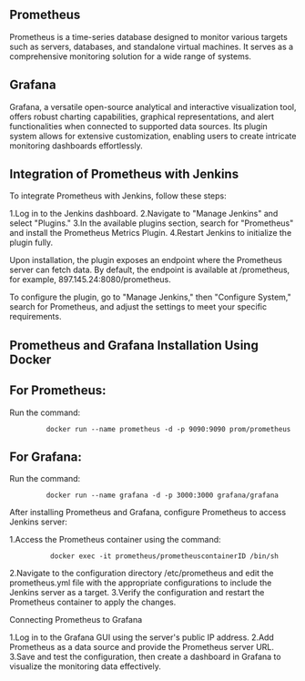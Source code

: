 Prometheus
-

Prometheus is a time-series database designed to monitor various targets such as servers, databases, and standalone virtual machines. It serves as a comprehensive monitoring solution for a wide range of systems.

Grafana
-

Grafana, a versatile open-source analytical and interactive visualization tool, offers robust charting capabilities, graphical representations, and alert functionalities when connected to supported data sources. Its plugin system allows for extensive customization, enabling users to create intricate monitoring dashboards effortlessly.

Integration of Prometheus with Jenkins
-

To integrate Prometheus with Jenkins, follow these steps:

1.Log in to the Jenkins dashboard.
2.Navigate to "Manage Jenkins" and select "Plugins."
3.In the available plugins section, search for "Prometheus" and install the Prometheus Metrics Plugin.
4.Restart Jenkins to initialize the plugin fully.

Upon installation, the plugin exposes an endpoint where the Prometheus server can fetch data. By default, the endpoint is available at <jenkins-url>/prometheus, for example, 897.145.24:8080/prometheus.

To configure the plugin, go to "Manage Jenkins," then "Configure System," search for Prometheus, and adjust the settings to meet your specific requirements.

Prometheus and Grafana Installation Using Docker
-

For Prometheus:
-
Run the command:

             docker run --name prometheus -d -p 9090:9090 prom/prometheus

For Grafana:
-
Run the command:

             docker run --name grafana -d -p 3000:3000 grafana/grafana

After installing Prometheus and Grafana, configure Prometheus to access Jenkins server:

1.Access the Prometheus container using the command:

              docker exec -it prometheus/prometheuscontainerID /bin/sh

2.Navigate to the configuration directory /etc/prometheus and edit the prometheus.yml file with the appropriate configurations to include the Jenkins server as a target.
3.Verify the configuration and restart the Prometheus container to apply the changes.

Connecting Prometheus to Grafana

1.Log in to the Grafana GUI using the server's public IP address.
2.Add Prometheus as a data source and provide the Prometheus server URL.
3.Save and test the configuration, then create a dashboard in Grafana to visualize the monitoring data effectively.     
